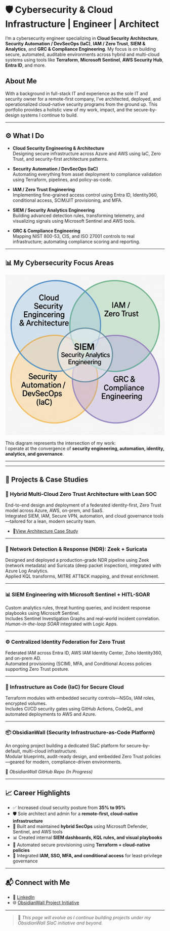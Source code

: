 
# 🛡️ Cybersecurity & Cloud Infrastructure | Engineer | Architect

I’m a cybersecurity engineer specializing in **Cloud Security Architecture**, **Security Automation / DevSecOps (IaC)**, **IAM / Zero Trust**, **SIEM & Analytics**, and **GRC & Compliance Engineering**. My focus is on building secure, automated, auditable environments across hybrid and multi-cloud systems using tools like **Terraform**, **Microsoft Sentinel**, **AWS Security Hub**, **Entra ID**, and more.

## About Me
With a background in full-stack IT and experience as the sole IT and security owner for a remote-first company, I’ve architected, deployed, and operationalized cloud-native security programs from the ground up. This portfolio provides a holistic view of my work, impact, and the secure-by-design systems I continue to build.

--- 

## ⚙️ What I Do

- **Cloud Security Engineering & Architecture**  
  Designing secure infrastructure across Azure and AWS using IaC, Zero Trust, and security-first architecture patterns.

- **Security Automation / DevSecOps (IaC)**  
  Automating everything from asset deployment to compliance validation using Terraform, pipelines, and policy-as-code.

- **IAM / Zero Trust Engineering**  
  Implementing fine-grained access control using Entra ID, Identity360, conditional access, SCIM/JIT provisioning, and MFA.

- **SIEM / Security Analytics Engineering**  
  Building advanced detection rules, transforming telemetry, and visualizing signals using Microsoft Sentinel and AWS tools.

- **GRC & Compliance Engineering**  
  Mapping NIST 800-53, CIS, and ISO 27001 controls to real infrastructure; automating compliance scoring and reporting.

---

## 📊 My Cybersecurity Focus Areas

![Cybersecurity Specialization Venn Diagram](./assets/venn_diagram.png)

This diagram represents the intersection of my work:  
I operate at the convergence of **security engineering, automation, identity, analytics, and governance**.

---

---
## 🚧 Projects & Case Studies

### 🧱 Hybrid Multi-Cloud Zero Trust Architecture with Lean SOC  
End-to-end design and deployment of a federated identity-first, Zero Trust model across Azure, AWS, on-prem, and SaaS.  
Integrated SIEM, IAM, Secure VPN, automation, and cloud governance tools—tailored for a lean, modern security team.  
- 📎[View Architecture Case Study](https://github.com/Kxanx1538/hybrid-zero-trust-architectu)

---

### 📡 Network Detection & Response (NDR): Zeek + Suricata  
Designed and deployed a production-grade NDR pipeline using Zeek (network metadata) and Suricata (deep packet inspection), integrated with Azure Log Analytics.  
Applied KQL transforms, MITRE ATT&CK mapping, and threat enrichment.

---

### 📊 SIEM Engineering with Microsoft Sentinel + HITL-SOAR  
Custom analytics rules, threat hunting queries, and incident response playbooks using Microsoft Sentinel.  
Includes Sentinel Investigation Graphs and real-world incident correlation.  
_Human-in-the-loop SOAR_ integrated with Logic Apps.

---

### ⚙️ Centralized Identity Federation for Zero Trust  
Federated IAM across Entra ID, AWS IAM Identity Center, Zoho Identity360, and on-prem AD.  
Automated provisioning (SCIM), MFA, and Conditional Access policies supporting Zero Trust posture.

---

### 🧱 Infrastructure as Code (IaC) for Secure Cloud  
Terraform modules with embedded security controls—NSGs, IAM roles, encrypted volumes.  
Includes CI/CD security gates using GitHub Actions, CodeQL, and automated deployments to AWS and Azure.

---

### 📦 ObsidianWall (Security Infrastructure-as-Code Platform)  
An ongoing project building a dedicated SIaC platform for secure-by-default, multi-cloud infrastructure.  
Modular blueprints, audit-ready design, and embedded Zero Trust policies—geared for modern, compliance-driven environments.

🔗 _ObsidianWall GitHub Repo (In Progress)_

---

## 📈 Career Highlights

- ✅ Increased cloud security posture from **35% to 95%**
- 🛡️ Sole architect and admin for a **remote-first, cloud-native infrastructure**
- 📍 Built and maintained **hybrid SecOps** using Microsoft Defender, Sentinel, and AWS tools
- 📊 Created internal **SIEM dashboards, KQL rules, and visual playbooks**
- 🔁 Automated secure provisioning using **Terraform + cloud-native policies**
- 🔐 Integrated **IAM, SSO, MFA, and conditional access** for least-privilege governance

---

## 📬 Connect with Me

- 🔗 [LinkedIn](https://linkedin.com/in/your-link)
- 🌐 [ObsidianWall Project Initiative](https://your-obsidianwall-url.com)

---

> 🧭 *This page will evolve as I continue building projects under my ObsidianWall SIaC initiative and beyond.*
